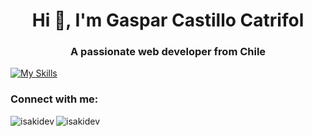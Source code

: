 <h1 align="center">Hi 👋, I'm Gaspar Castillo Catrifol</h1>
<h3 align="center">A passionate web developer from Chile</h3>

[![My Skills](https://skillicons.dev/icons?i=react,ts,redux,tailwind)](https://skillicons.dev)

<h3 align="left">Connect with me:</h3>

<p><img align="left" src="https://github-readme-stats.vercel.app/api/top-langs?username=isakidev&show_icons=true&locale=en&layout=compact" alt="isakidev" /></p>

<p><img align="center" src="https://github-readme-streak-stats.herokuapp.com/?user=isakidev&" alt="isakidev" /></p>

